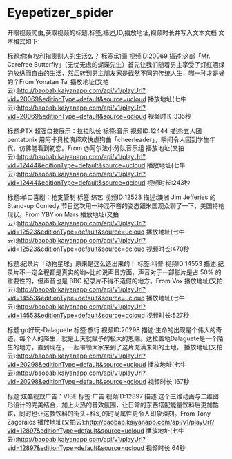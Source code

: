 # Eyepetizer_spider
开眼视频爬虫,获取视频的标题,标签,描述,ID,播放地址,视频时长并写入文本文档
文本格式如下:

标题:你有权利指责别人的生活么？
标签:动画
视频ID:20069
描述:这部「Mr. Carefree Butterfly」（无忧无虑的蝴蝶先生）首先让我们随着男主享受了灯红酒绿的放纵而自由的生活，然后转到男主朋友家是截然不同的传统人生，哪一种才是好的？From Yonatan Tal
播放地址(又拍云):http://baobab.kaiyanapp.com/api/v1/playUrl?vid=20069&editionType=default&source=ucloud
播放地址(七牛云):http://baobab.kaiyanapp.com/api/v1/playUrl?vid=20069&editionType=default&source=qcloud
视频时长:335秒


标题:PTX 超强口技展示：拉拉队长
标签:音乐
视频ID:12444
描述:五人团 pentatonix 用阿卡贝拉演绎欢快虐狗曲「cheerleader」，瞬间令人回到学生年代，仿佛能看到初恋。From @阿尔法小分队音乐组
播放地址(又拍云):http://baobab.kaiyanapp.com/api/v1/playUrl?vid=12444&editionType=default&source=ucloud
播放地址(七牛云):http://baobab.kaiyanapp.com/api/v1/playUrl?vid=12444&editionType=default&source=qcloud
视频时长:243秒


标题:单口喜剧：枪支管制
标签:综艺
视频ID:12523
描述:澳洲 Jim Jefferies 的 Stand-up Comedy 节目这次用一种混不吝的姿态跟米国观众聊了一下，美国持枪现状。From YBY on Mars
播放地址(又拍云):http://baobab.kaiyanapp.com/api/v1/playUrl?vid=12523&editionType=default&source=ucloud
播放地址(七牛云):http://baobab.kaiyanapp.com/api/v1/playUrl?vid=12523&editionType=default&source=qcloud
视频时长:470秒


标题:纪录片「动物星球」原来是这么造出来的！
标签:科普
视频ID:14553
描述:纪录片不一定全程都是真实的哟~比如说声音方面，声音对于一部影片是占 50% 的重要性的，但声音也是 BBC 纪录片不得不造假的地方。From Vox
播放地址(又拍云):http://baobab.kaiyanapp.com/api/v1/playUrl?vid=14553&editionType=default&source=ucloud
播放地址(七牛云):http://baobab.kaiyanapp.com/api/v1/playUrl?vid=14553&editionType=default&source=qcloud
视频时长:527秒


标题:go好玩-Dalaguete
标签:旅行
视频ID:20298
描述:生命的出现是个伟大的奇迹，每个人的降生，就是上天就赋予的极大的恩赐。达拉盖地Dalaguete是一个陌生的地方，直到现在，一起带领大家来到了这片充满未知的土地。
播放地址(又拍云):http://baobab.kaiyanapp.com/api/v1/playUrl?vid=20298&editionType=default&source=ucloud
播放地址(七牛云):http://baobab.kaiyanapp.com/api/v1/playUrl?vid=20298&editionType=default&source=qcloud
视频时长:167秒


标题:炫酷视效广告：VIBE
标签:广告
视频ID:12897
描述:这个三维动画与二维图形设计的完美结合，加上火热的音效氛围，让日常的东西搭配能量饮料后更加酷炫，同时也让这款饮料的街头+科幻的时尚属性更令人印象深刻。From Tony Zagoraios
播放地址(又拍云):http://baobab.kaiyanapp.com/api/v1/playUrl?vid=12897&editionType=default&source=ucloud
播放地址(七牛云):http://baobab.kaiyanapp.com/api/v1/playUrl?vid=12897&editionType=default&source=qcloud
视频时长:64秒


